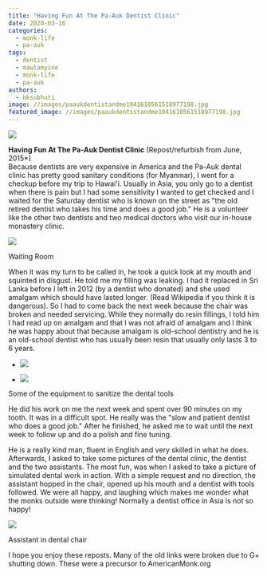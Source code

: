 ```yaml
---
title: "Having Fun At The Pa-Auk Dentist Clinic"
date: 2020-03-16
categories: 
  - monk-life
  - pa-auk
tags: 
  - dentist
  - mawlamyine
  - monk-life
  - pa-auk
authors: 
  - bksubhuti
image: //images/paaukdentistandme1041610561518977198.jpg
featured_image: //images/paaukdentistandme1041610561518977198.jpg
---
```


![](/images/paaukdentistandme1041610561518977198-768x1024.jpg)

**Having Fun At The Pa-Auk Dentist Clinic** (Repost/refurbish from June, 2015\*)  
Because dentists are very expensive in America and the Pa-Auk dental clinic has pretty good sanitary conditions (for Myanmar), I went for a checkup before my trip to Hawai'i. Usually in Asia, you only go to a dentist when there is pain but I had some sensitivity I wanted to get checked and I waited for the Saturday dentist who is known on the street as "the old retired dentist who takes his time and does a good job." He is a volunteer like the other two dentists and two medical doctors who visit our in-house monastery clinic.

![](/images/Paauk-waitroom-1024x768.jpg)

Waiting Room

When it was my turn to be called in, he took a quick look at my mouth and squinted in disgust. He told me my filling was leaking. I had it replaced in Sri Lanka before I left in 2012 (by a dentist who donated) and she used amalgam which should have lasted longer. (Read Wikipedia if you think it is dangerous). So I had to come back the next week because the chair was broken and needed servicing. While they normally do resin fillings, I told him I had read up on amalgam and that I was not afraid of amalgam and I think he was happy about that because amalgam is old-school dentistry and he is an old-school dentist who has usually been resin that usually only lasts 3 to 6 years.

- ![](/images/Dentaleq-1024x768.jpg)
    
- ![](/images/dequipment8656299971575143226-768x1024.jpg)
    

Some of the equipment to sanitize the dental tools

He did his work on me the next week and spent over 90 minutes on my tooth. It was in a difficult spot. He really was the "slow and patient dentist who does a good job." After he finished, he asked me to wait until the next week to follow up and do a polish and fine tuning.

He is a really kind man, fluent in English and very skilled in what he does. Afterwards, I asked to take some pictures of the dental clinic, the dentist and the two assistants. The most fun, was when I asked to take a picture of simulated dental work in action. With a simple request and no direction, the assistant hopped in the chair, opened up his mouth and a dentist with tools followed. We were all happy, and laughing which makes me wonder what the monks outside were thinking! Normally a dentist office in Asia is not so happy!

![](/images/Patient-1024x768.jpg)

Assistant in dental chair

I hope you enjoy these reposts. Many of the old links were broken due to G+ shutting down. These were a precursor to AmericanMonk.org